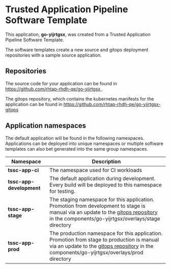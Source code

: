 # Trusted Application Pipeline Software Template

This application, **go-yijrtgsx**, was created from a Trusted Application Pipeline Software Template.

The software templates create a new source and gitops deployment repositories with a sample source application. 

## Repositories

The source code for your application can be found in [https://github.com/rhtap-rhdh-qe/go-yijrtgsx ](https://github.com/rhtap-rhdh-qe/go-yijrtgsx ).
 
The gitops repository, which contains the kubernetes manifests for the application can be found in 
[https://github.com/rhtap-rhdh-qe/go-yijrtgsx-gitops ](https://github.com/rhtap-rhdh-qe/go-yijrtgsx-gitops ) 

## Application namespaces 

The default application will be found in the following namespaces. Applications can be deployed into unique namespaces or multiple software templates can also bet generated into the same group namespaces.  

|  Namespace   |  Description   |  
| -------- | -------- |
| **tssc-app-ci** | The namespace used for CI workloads |
| **tssc-app-development** | The default application during development. Every build will be deployed to this namespace for testing. |
| **tssc-app-stage** | The staging namespace for this application. Promotion from development to stage is manual via an update to the [gitops repository](https://github.com/rhtap-rhdh-qe/go-yijrtgsx-gitops ) in the components/go-yijrtgsx/overlays/stage directory |
| **tssc-app-prod** | The production namespace for this application. Promotion from stage to production is manual via an update to the [gitops repository](https://github.com/rhtap-rhdh-qe/go-yijrtgsx-gitops ) in the components/go-yijrtgsx/overlays/prod directory |